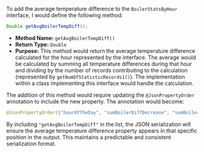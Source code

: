 To add the average temperature difference to the `BoilerStatsByHour` interface, I would define the following method:

```java
Double getAvgBoilerTempDiff();
```

*   **Method Name:** `getAvgBoilerTempDiff()`
*   **Return Type:** `Double`
*   **Purpose:** This method would return the average temperature difference calculated for the hour represented by the interface. The average would be calculated by summing all temperature differences during that hour and dividing by the number of records contributing to the calculation (represented by `getNumOfStatisticRecords1()`).  The implementation within a class implementing this interface would handle the calculation.

The addition of this method would require updating the `@JsonPropertyOrder` annotation to include the new property. The annotation would become:

```java
@JsonPropertyOrder({"hourOfTheDay", "sumBoilerDiffDecrease", "sumBoilerDiffIncrease", "getAvgBoilerTempDiff", "numOfStatisticRecords1"})
```

By including `"getAvgBoilerTempDiff"` in the list, the JSON serialization will ensure the average temperature difference property appears in that specific position in the output. This maintains a predictable and consistent serialization format.